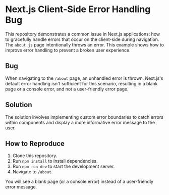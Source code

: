 # Next.js Client-Side Error Handling Bug

This repository demonstrates a common issue in Next.js applications: how to gracefully handle errors that occur on the client-side during navigation.  The `about.js` page intentionally throws an error.  This example shows how to improve error handling to prevent a broken user experience.

## Bug

When navigating to the `/about` page, an unhandled error is thrown.  Next.js's default error handling isn't sufficient for this scenario, resulting in a blank page or a console error, and not a user-friendly error page.

## Solution

The solution involves implementing custom error boundaries to catch errors within components and display a more informative error message to the user.

## How to Reproduce

1. Clone this repository.
2. Run `npm install` to install dependencies.
3. Run `npm run dev` to start the development server.
4. Navigate to `/about`.

You will see a blank page (or a console error) instead of a user-friendly error message.